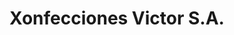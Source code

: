 ---
title: "Xonfecciones Victor S.A."
url: /ciudad-de-panama/xonfecciones-victor-s-a/
shop: Süßwaren
---
